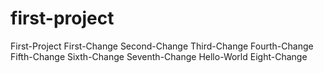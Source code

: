 # first-project
First-Project
First-Change
Second-Change
Third-Change
Fourth-Change
Fifth-Change
Sixth-Change
Seventh-Change
Hello-World
Eight-Change